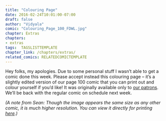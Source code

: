 ```yaml
---
title: "Colouring Page"
date: 2016-02-24T10:01:00-07:00
draft: false
author: "Vidyala"
comic: "Colouring_Page_100_FDWL.jpg"
chapter: Extras
chapters:
- extras
tags:  TAGSLISTTEMPLATE
chapter_link: /chapters/extras/
related_comics: RELATEDCOMICTEMPLATE
---
```


Hey folks, my apologies. Due to some personal stuff I wasn’t able to get a comic done this week. Please accept instead this colouring page – it’s a slightly edited version of our page 100 comic that you can print out and colour yourself if you’d like! It was originally available only to [our patrons](https://www.patreon.com/fromdraenor). We’ll be back with the regular comic on schedule next week.

*(A note from Sean: Though the image appears the same size as any other comic, it is much higher resolution. You can view it directly for printing [here](/images/comics/Colouring_Page_100_FDWL.jpg).)*
